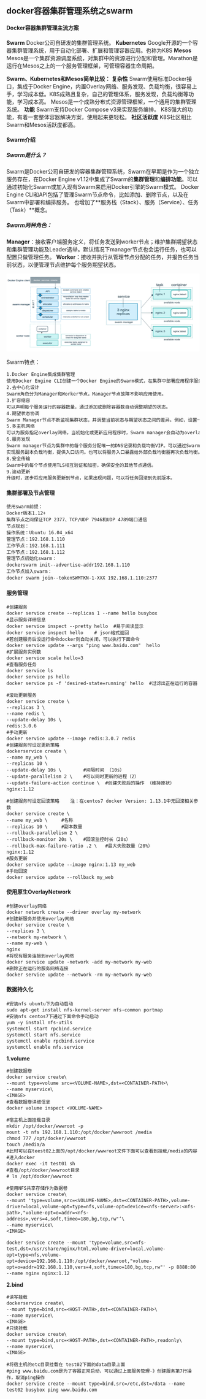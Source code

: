 ## docker容器集群管理系统之swarm

#### Docker容器集群管理主流方案

**Swarm**
Docker公司自研发的集群管理系统。
**Kubernetes**
Google开源的一个容器集群管理系统，用于自动化部署、扩展和管理容器应用。也称为K8S
**Mesos**
Mesos是一个集群资源调度系统，对集群中的资源进行分配和管理。Marathon是运行在Mesos之上的一个服务管理框架，可管理容器生命周期。

**Swarm、Kubernetes和Mesos简单比较：**
**复杂性**
Swarm使用标准Docker接口，集成于Docker Engine，内置Overlay网络、服务发现、负载均衡，很容易上手，学习成本低。K8S成熟且复杂，自己的管理体系，服务发现，负载均衡等功能，学习成本高。
Mesos是一个成熟分布式资源管理框架，一个通用的集群管理系统。
**功能**
Swarm支持Docker Compose v3来实现服务编排。
K8S强大的功能，有着一套整体容器解决方案，使用起来更轻松。
**社区活跃度**
K8S社区相比Swarm和Mesos活跃度都高。



#### Swarm介绍

##### Swarm是什么？

Swarm是Docker公司自研发的容器集群管理系统，Swarm在早期是作为一个独立服务存在，在Docker Engine v1.12中集成了Swarm的**集群管理**和**编排功能**。可以通过初始化Swarm或加入现有Swarm来启用Docker引擎的Swarm模式。
Docker Engine CLI和API包括了管理Swarm节点命令，比如添加、删除节点，以及在Swarm中部署和编排服务。
也增加了**服务栈（Stack）、服务（Service）、任务（Task）**概念。

##### Swarm两种角色：

**Manager**：接收客户端服务定义，将任务发送到worker节点；维护集群期望状态和集群管理功能及Leader选举。默认情况下manager节点也会运行任务，也可以配置只做管理任务。
**Worker**：接收并执行从管理节点分配的任务，并报告任务当前状态，以便管理节点维护每个服务期望状态。

![](./img/2018-10-17_143456.png)

Swarm特点：

```tex
1.Docker Engine集成集群管理
使用Docker Engine CLI创建一个Docker Engine的Swarm模式，在集群中部署应用程序服务。
2.去中心化设计
Swarm角色分为Manager和Worker节点，Manager节点故障不影响应用使用。
3.扩容缩容
可以声明每个服务运行的容器数量，通过添加或删除容器数自动调整期望的状态。
4.期望状态协调
Swarm Manager节点不断监视集群状态，并调整当前状态与期望状态之间的差异。例如，设置一个服务运行10个副本容器，如果两个副本的服务器节点崩溃，Manager将创建两个新的副本替代崩溃的副本。并将新的副本分配到可用的worker节点。
5.多主机网络
可以为服务指定overlay网络。当初始化或更新应用程序时，Swarm manager会自动为overlay网络上的容器分配IP地址。
6.服务发现
Swarm manager节点为集群中的每个服务分配唯一的DNS记录和负载均衡VIP。可以通过Swarm内置的DNS服务器查询集群中每个运行的容器。7.负载均衡
实现服务副本负载均衡，提供入口访问。也可以将服务入口暴露给外部负载均衡器再次负载均衡。
8.安全传输
Swarm中的每个节点使用TLS相互验证和加密，确保安全的其他节点通信。
9.滚动更新
升级时，逐步将应用服务更新到节点，如果出现问题，可以将任务回滚到先前版本。
```

#### 集群部署及节点管理

```tex
使用swarm前提：
Docker版本1.12+
集群节点之间保证TCP 2377、TCP/UDP 7946和UDP 4789端口通信
节点规划：
操作系统：Ubuntu 16.04_x64
管理节点：192.168.1.110
工作节点：192.168.1.111
工作节点：192.168.1.112
管理节点初始化swarm：
dockerswarm init--advertise-addr192.168.1.110
工作节点加入swarm：
docker swarm join--tokenSWMTKN-1-XXX 192.168.1.110:2377

```

#### 服务管理

```shell
#创建服务
docker service create --replicas 1 --name hello busybox
#显示服务详细信息
docker service inspect --pretty hello  #易于阅读显示
docker service inspect hello	# json格式返回
#若创建服务后没运行命令docker则自动关闭，可以执行下面命令
docker service update --args "ping www.baidu.com"  hello 
#扩展服务实例数
docker service scale hello=3
#查看服务任务
docker service ls
docker service ps hello
docker service ps -f 'desired-state=running' hello 	#过滤出正在运行的容器
```

```shell
#滚动更新服务
docker service create \
--replicas 3 \
--name redis \
--update-delay 10s \
redis:3.0.6
#手动更新
docker service update --image redis:3.0.7 redis
#创建服务时设定更新策略
dockerservice create \
--name my_web \
--replicas 10 \
--update-delay 10s \		#间隔时间 （10s）
--update-parallelism 2 \	#可以同时更新的进程（2）
--update-failure-action continue \	#创建失败后的操作 （维持原状）
nginx:1.12
```

```shell
#创建服务时设定回滚策略	注：在centos7 docker Version: 1.13.1中无回滚相关参数
docker service create \
--name my_web \		#名称
--replicas 10 \		#副本数量
--rollback-parallelism 2 \	
--rollback-monitor 20s \ 	#回滚监控时长（20s）
--rollback-max-failure-ratio .2 \	#最大失败数量（20%）
nginx:1.12
#服务更新
docker service update --image nginx:1.13 my_web
#手动回滚
docker service update --rollback my_web
```

#### 使用原生OverlayNetwork

```shell
#创建overlay网络
docker network create --driver overlay my-network
#创建新服务并使用overlay网络
docker service create \
--replicas 3 \
--network my-network \
--name my-web \
nginx
#将现有服务连接到overlay网络
docker service update -network -add my-network my-web
#删除正在运行的服务网络连接
docker service update --network -rm my-network my-web
```

#### 数据持久化

```shell 
#安装nfs ubuntu下为自动启动
sudo apt-get install nfs-kernel-server nfs-common portmap
#安装nfs centos7下通过下面命令手动启动
yum -y install nfs-utils
systemctl start rpcbind.service
systemctl start nfs.service
systemctl enable rpcbind.service
systemctl enable nfs.service
```

**1.volume**

```shell
#创建数据卷
docker service create\
--mount type=volume src=<VOLUME-NAME>,dst=<CONTAINER-PATH>\
--name myservice\
<IMAGE>
#查看数据卷详细信息
docker volume inspect <VOLUME-NAME>
```

```shell
#宿主机上面挂载目录
mkdir /opt/docker/wwwroot -p 
mount -t nfs 192.168.1.110:/opt/docker/wwwroot /media 
chmod 777 /opt/docker/wwwroot
touch /media/a
#此时可以在teest02上面的/opt/docker/wwwroot文件下面可以查看到挂载/media的内容
#进入docker
docker exec -it test01 sh
#查看/opt/docker/wwwroot目录
# ls /opt/docker/wwwroot
```

```shell
#使用NFS共享存储作为数据卷
docker service create\
--mount 'type=volume,src=<VOLUME-NAME>,dst=<CONTAINER-PATH>,volume-driver=local,volume-opt=type=nfs,volume-opt=device=<nfs-server>:<nfs-path>,"volume-opt=o=addr=<nfs-
address>,vers=4,soft,timeo=180,bg,tcp,rw"‘\
--name myservice\
<IMAGE>
```

```shell
docker service create --mount 'type=volume,src=nfs-test,dst=/usr/share/nginx/html,volume-driver=local,volume-opt=type=nfs,volume-opt=device=192.168.1.110:/opt/docker/wwwroot,"volume-opt=o=addr=192.168.1.110,vers=4,soft,timeo=180,bg,tcp,rw"' -p 8888:80 --name nginx nginx:1.12
```

**2.bind**

```shell
#读写挂载
dockerservice create\
--mount type=bind,src=<HOST-PATH>,dst=<CONTAINER-PATH>\
--name myservice\
<IMAGE>
#只读挂载
docker service create\
--mount type=bind,src=<HOST-PATH>,dst=<CONTAINER-PATH>,readonly\
--name myservice\
<IMAGE>
```

```shell
#将宿主机的etc目录挂载在 test02下面的data目录上面 
#ping www.baidu.com是为了容器正常启动，可以通过上面服务管理-》创建服务第7行操作，取消ping操作
docker service create --mount type=bind,src=/etc,dst=/data --name test02 busybox ping www.baidu.com
```



